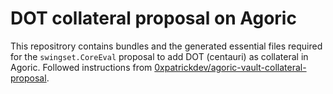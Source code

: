 # DOT collateral proposal on Agoric
This repositrory contains bundles and the generated essential files required for the `swingset.CoreEval` proposal to add DOT (centauri) as collateral in Agoric. Followed instructions from [0xpatrickdev/agoric-vault-collateral-proposal](https://github.com/0xpatrickdev/agoric-vault-collateral-proposal).